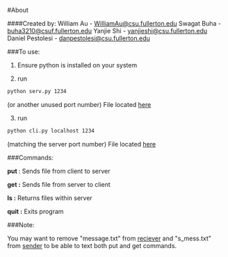 #About

####Created by:
William Au - WilliamAu@csu.fullerton.edu
Swagat Buha - buha3210@csuf.fullerton.edu
Yanjie Shi - yanjieshi@csu.fullerton.edu
Daniel Pestolesi - danpestolesi@csu.fullerton.edu

###To use:

1. Ensure python is installed on your system

2. run
```sh
python serv.py 1234
```
(or another unused port number) File located [here](/receiver)

3. run
```sh
python cli.py localhost 1234
```
(matching the server port number) File located [here](/sender)


###Commands:

**put <filename>** : Sends file from client to server

**get <filename> :** Sends file from server to client

**ls :** Returns files within server

**quit :** Exits program


###Note:

You may want to remove "message.txt" from [reciever](/receiver) and "s_mess.txt"
from [sender](/sender) to be able to text both put and get commands.
